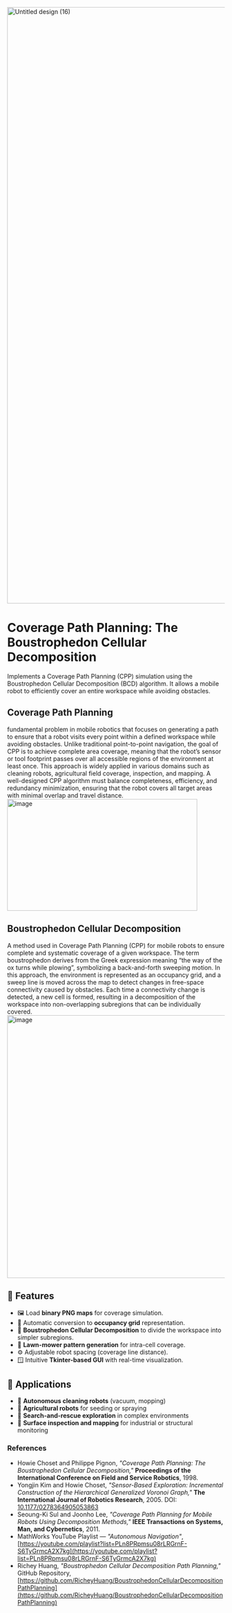 <img width="2256" height="1382" alt="Untitled design (16)" src="https://github.com/user-attachments/assets/d367614f-0772-4e68-bd88-ee0b812e099a" />


# Coverage Path Planning: The Boustrophedon Cellular Decomposition

Implements a Coverage Path Planning (CPP) simulation using the Boustrophedon Cellular Decomposition (BCD) algorithm. It allows a mobile robot to efficiently cover an entire workspace while avoiding obstacles.

## Coverage Path Planning

fundamental problem in mobile robotics that focuses on generating a path to ensure that a robot visits every point within a defined workspace while avoiding obstacles. Unlike traditional point-to-point navigation, the goal of CPP is to achieve complete area coverage, meaning that the robot’s sensor or tool footprint passes over all accessible regions of the environment at least once. This approach is widely applied in various domains such as cleaning robots, agricultural field coverage, inspection, and mapping. A well-designed CPP algorithm must balance completeness, efficiency, and redundancy minimization, ensuring that the robot covers all target areas with minimal overlap and travel distance.
<img width="440" height="259" alt="image" src="https://github.com/user-attachments/assets/be7c770b-9612-490c-9589-c3afa01cad72" />


## Boustrophedon Cellular Decomposition

A method used in Coverage Path Planning (CPP) for mobile robots to ensure complete and systematic coverage of a given workspace. The term boustrophedon derives from the Greek expression meaning “the way of the ox turns while plowing”, symbolizing a back-and-forth sweeping motion. In this approach, the environment is represented as an occupancy grid, and a sweep line is moved across the map to detect changes in free-space connectivity caused by obstacles. Each time a connectivity change is detected, a new cell is formed, resulting in a decomposition of the workspace into non-overlapping subregions that can be individually covered. 
<img width="850" height="609" alt="image" src="https://github.com/user-attachments/assets/1694a9c6-bf10-46c3-8efa-d44082b88138" />

## 🧩 Features

- 🖼️ Load **binary PNG maps** for coverage simulation.  
- 🧱 Automatic conversion to **occupancy grid** representation.  
- 🧭 **Boustrophedon Cellular Decomposition** to divide the workspace into simpler subregions.  
- 🧮 **Lawn-mower pattern generation** for intra-cell coverage.   
- ⚙️ Adjustable robot spacing (coverage line distance).  
- 🪟 Intuitive **Tkinter-based GUI** with real-time visualization.

## 🧩 Applications

- 🤖 **Autonomous cleaning robots** (vacuum, mopping)  
- 🌾 **Agricultural robots** for seeding or spraying  
- 🚨 **Search-and-rescue exploration** in complex environments  
- 🧱 **Surface inspection and mapping** for industrial or structural monitoring  


### References

- Howie Choset and Philippe Pignon, *"Coverage Path Planning: The Boustrophedon Cellular Decomposition,"* **Proceedings of the International Conference on Field and Service Robotics**, 1998.  
- Yongjin Kim and Howie Choset, *"Sensor-Based Exploration: Incremental Construction of the Hierarchical Generalized Voronoi Graph,"* **The International Journal of Robotics Research**, 2005. DOI: [10.1177/0278364905053863](https://doi.org/10.1177/0278364905053863)  
- Seoung-Ki Sul and Joonho Lee, *"Coverage Path Planning for Mobile Robots Using Decomposition Methods,"* **IEEE Transactions on Systems, Man, and Cybernetics**, 2011.  
- MathWorks YouTube Playlist — *"Autonomous Navigation"*, [https://youtube.com/playlist?list=PLn8PRpmsu08rLRGrnF-S6TyGrmcA2X7kg](https://youtube.com/playlist?list=PLn8PRpmsu08rLRGrnF-S6TyGrmcA2X7kg)  
- Richey Huang, *"Boustrophedon Cellular Decomposition Path Planning,"* GitHub Repository, [https://github.com/RicheyHuang/BoustrophedonCellularDecompositionPathPlanning](https://github.com/RicheyHuang/BoustrophedonCellularDecompositionPathPlanning)  
